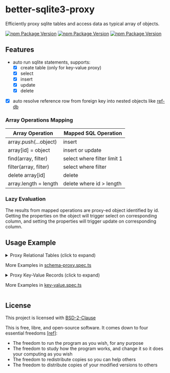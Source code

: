 # better-sqlite3-proxy

Efficiently proxy sqlite tables and access data as typical array of objects.

[![npm Package Version](https://img.shields.io/npm/v/better-sqlite3-proxy)](https://www.npmjs.com/package/better-sqlite3-proxy)
[![npm Package Version](https://img.shields.io/bundlephobia/min/better-sqlite3-proxy)](https://bundlephobia.com/package/better-sqlite3-proxy)
[![npm Package Version](https://img.shields.io/bundlephobia/minzip/better-sqlite3-proxy)](https://bundlephobia.com/package/better-sqlite3-proxy)

## Features

- auto run sqlite statements, supports:
  - [x] create table (only for key-value proxy)
  - [x] select
  - [x] insert
  - [x] update
  - [x] delete
- [x] auto resolve reference row from foreign key into nested objects like [ref-db](https://github.com/beenotung/ref-db)

### Array Operations Mapping

| Array Operation       | Mapped SQL Operation        |
| --------------------- | --------------------------- |
| array.push(...object) | insert                      |
| array[id] = object    | insert or update            |
| find(array, filter)   | select where filter limit 1 |
| filter(array, filter) | select where filter         |
| delete array[id]      | delete                      |
| array.length = length | delete where id > length    |

### Lazy Evaluation

The results from mapped operations are proxy-ed object identified by id.
Getting the properties on the object will trigger select on corresponding column, and
setting the properties will trigger update on corresponding column.

## Usage Example

<details>
<summary>Proxy Relational Tables (click to expand)

More Examples in [schema-proxy.spec.ts](./test/schema-proxy.spec.ts)

</summary>

```typescript
import DB from 'better-sqlite3-helper'
import { proxySchema, unProxy, find, filter } from 'better-sqlite3-proxy'

let db = DB({
  path: 'dev.sqlite3',
  migrate: {
    migrations: [
      /* sql */ `
-- Up
create table if not exists user (
  id integer primary key
, username text not null unique
);
-- Down
drop table user;
`,
      /* sql */ `
-- Up
create table if not exists post (
  id integer primary key
, user_id integer not null references user (id)
, content text not null
, created_at timestamp not null default current_timestamp
);
-- Down
drop table post;
`,
    ],
  },
})

type DBProxy = {
  user: User[]
  post: Post[]
}
type User = {
  id?: number
  username: string
}
type Post = {
  id?: number
  user_id: number
  content: string
  created_at?: string
  author?: User
}

let proxy = proxySchema<DBProxy>(db, {
  user: ['id', 'username'], // specify columns explicitly or leave it empty to auto-scan from create-table schema
  post: [
    ['author', { field: 'user_id', table: 'user' }], // link up reference fields
  ],
})

// insert record
proxy.user[1] = { username: 'alice' }
proxy.user.push({ username: 'Bob' })
proxy.post.push({ user_id: 1, content: 'Hello World' })

// select a specific column
console.log(proxy.user[1].username) // 'alice'

// select a specific column from reference table
console.log(proxy.post[1].author?.username) // 'alice'

// select all columns of a record
console.log(unProxy(proxy.post[1])) // { id: 1, user_id: 1, content: 'Hello World', created_at: '2022-04-21 23:30:00'}

// update a specific column
proxy.user[1].username = 'Alice'

// update multiple columns
proxy.post[1] = {
  content: 'Hello SQLite',
  created_at: '2022-04-22 08:30:00',
} as Partial<Post> as Post

// find by columns
console.log(find(proxy.user, { username: 'Alice' })?.id) // 1

// filter by columns
console.log(filter(proxy.post, { user_id: 1 })[0].content) // 'Hello SQLite

// delete record
delete proxy.user[2]
console.log(proxy.user.length) // 1

// truncate table
proxy.post.length = 0
console.log(proxy.post.length) // 0
```

</details>

<details>
<summary>Proxy Key-Value Records (click to expand)

More Examples in [key-value.spec.ts](./test/key-value-proxy.spec.ts)

</summary>

```typescript
import DB from 'better-sqlite3-helper'
import { proxyKeyValue, find, filter } from 'better-sqlite3-proxy'

export let db = DB({
  path: 'dev.sqlite3',
  migrate: false,
})

type DBProxy = {
  users: {
    id: number
    username: string
  }[]
}

let proxy = proxyKeyValue<DBProxy>(db)

// auto create users table, then insert record
proxy.users[1] = { id: 1, username: 'alice' }
proxy.users.push({ id: 2, username: 'Bob' })

// select from users table
console.log(proxy.users[1]) // { id: 1, username: 'alice' }

// update users table
proxy.users[1] = { id: 1, username: 'Alice' }
console.log(proxy.users[1]) // { id:1, username: 'Alice' }

// find by columns
console.log(find(proxy.users, { username: 'Alice' })?.id) // 1

// filter by columns
console.log(filter(proxy.users, { username: 'Bob' })[0].id) // 2

// delete record
delete proxy.users[2]
console.log(proxy.users.length) // 1

// truncate table
proxy.users.length = 0
console.log(proxy.users.length) // 0
```

</details>

## License

This project is licensed with [BSD-2-Clause](./LICENSE)

This is free, libre, and open-source software. It comes down to four essential freedoms [[ref]](https://seirdy.one/2021/01/27/whatsapp-and-the-domestication-of-users.html#fnref:2):

- The freedom to run the program as you wish, for any purpose
- The freedom to study how the program works, and change it so it does your computing as you wish
- The freedom to redistribute copies so you can help others
- The freedom to distribute copies of your modified versions to others
